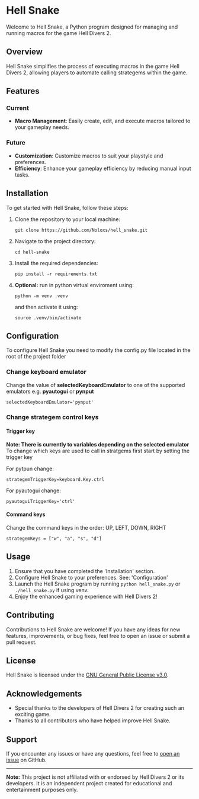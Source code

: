 # Hell Snake

Welcome to Hell Snake, a Python program designed for managing and running macros for the game Hell Divers 2.

## Overview

Hell Snake simplifies the process of executing macros in the game Hell Divers 2, allowing players to automate calling strategems within the game.

## Features
### Current

- **Macro Management**: Easily create, edit, and execute macros tailored to your gameplay needs.

### Future

- **Customization**: Customize macros to suit your playstyle and preferences.
- **Efficiency**: Enhance your gameplay efficiency by reducing manual input tasks.

## Installation

To get started with Hell Snake, follow these steps:

1. Clone the repository to your local machine:

    ```
    git clone https://github.com/Noloxs/hell_snake.git
    ```

2. Navigate to the project directory:

    ```
    cd hell-snake
    ```

3. Install the required dependencies:

    ```
    pip install -r requirements.txt
    ```

4. __Optional:__ run in python virtual enviroment using:
    
    ```
    python -m venv .venv
    ```

    and then activate it using:

    ```
    source .venv/bin/activate
    ```

## Configuration

To configure Hell Snake you need to modify the config.py file located in the root of the project folder

### Change keyboard emulator
Change the value of __selectedKeyboardEmulator__ to one of the supported emulators e.g. __pyautogui__ or __pynput__

```
selectedKeyboardEmulator='pynput'
```

### Change strategem control keys

#### Trigger key
**Note: There is currently to variables depending on the selected emulator**
To change which keys are used to call in stratgems first start by setting the trigger key

For pytpun change:
```
strategemTriggerKey=keyboard.Key.ctrl
```
For pyautogui change:
```
pyautoguiTriggerKey='ctrl'
```

#### Command keys

Change the command keys in the order: UP, LEFT, DOWN, RIGHT
```
strategemKeys = ["w", "a", "s", "d"]
```

## Usage

1. Ensure that you have completed the 'Installation' section.
2. Configure Hell Snake to your preferences. See: 'Configuration'
3. Launch the Hell Snake program by running `python hell_snake.py` or `./hell_snake.py` if using venv.
4. Enjoy the enhanced gaming experience with Hell Divers 2!

## Contributing

Contributions to Hell Snake are welcome! If you have any ideas for new features, improvements, or bug fixes, feel free to open an issue or submit a pull request. 

## License

Hell Snake is licensed under the [GNU General Public License v3.0](LICENSE.md).

## Acknowledgements

- Special thanks to the developers of Hell Divers 2 for creating such an exciting game.
- Thanks to all contributors who have helped improve Hell Snake.

## Support

If you encounter any issues or have any questions, feel free to [open an issue](https://github.com/Noloxs/hell_snake/issues) on GitHub.

---

**Note:** This project is not affiliated with or endorsed by Hell Divers 2 or its developers. It is an independent project created for educational and entertainment purposes only.